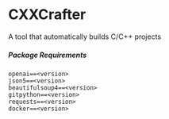 # CXXCrafter
A tool that automatically builds C/C++ projects













##### Package Requirements

```
openai==<version>
json5==<version>
beautifulsoup4==<version>
gitpython==<version>
requests==<version>
docker==<version>
```

